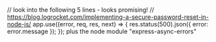 // look into the following 5 lines - looks promising! 
// https://blog.logrocket.com/implementing-a-secure-password-reset-in-node-js/
app.use((error, req, res, next) => {
  res.status(500).json({ error: error.message });
});
plus the node module "express-async-errors"
